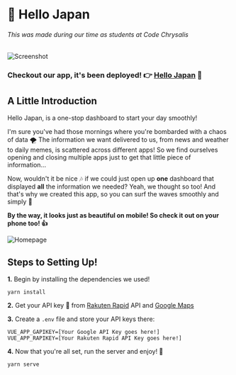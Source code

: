 # 👋 Hello Japan
###### This was made during our time as students at Code Chrysalis
![Screenshot](https://hellojapanapp-cc.herokuapp.com/images/screenshot.png)


### Checkout our app, it's been deployed! 👉 [**Hello Japan**](https://hellojapanapp-cc.herokuapp.com/) 🎊

## A Little Introduction

Hello Japan, is a one-stop dashboard to start your day smoothly!

I'm sure you've had those mornings where you're bombarded with a chaos of data 🌪 The information we want delivered to us, from news and weather to daily memes, is scattered across different apps! So we find ourselves opening and closing multiple apps just to get that little piece of information... 

Now, wouldn't it be nice 🎶 if we could just open up **one** dashboard that displayed **all** the information we needed? Yeah, we thought so too! And that's why we created this app, so you can surf the waves smoothly and simply 🌱


**By the way, it looks just as beautiful on mobile! So check it out on your phone too! 👍**

![Homepage](https://hellojapanapp-cc.herokuapp.com/images/gif.gif)


## Steps to Setting Up!
**1.** Begin by installing the dependencies we used! 
```
yarn install
```
**2.** Get your API key 🔑 from [Rakuten Rapid](https://api.rakuten.co.jp/en/) API and [Google Maps](https://developers.google.com/maps/documentation/javascript/get-api-key)

**3.** Create a `.env` file and store your API keys there:
```
VUE_APP_GAPIKEY=[Your Google API Key goes here!]
VUE_APP_RAPIKEY=[Your Rakuten Rapid API Key goes here!]
```
**4.** Now that you're all set, run the server and enjoy! 🎉
```
yarn serve
```
